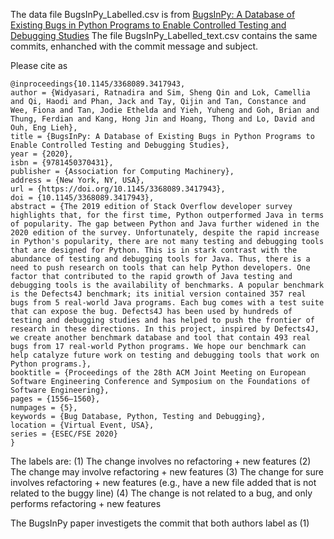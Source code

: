 The data file BugsInPy_Labelled.csv is from [BugsInPy: A Database of Existing Bugs in Python Programs to
Enable Controlled Testing and Debugging Studies](https://dl.acm.org/doi/pdf/10.1145/3368089.3417943)
The file BugsInPy_Labelled_text.csv contains the same commits, enhanched with the commit message and subject.

Please cite as
```
@inproceedings{10.1145/3368089.3417943,
author = {Widyasari, Ratnadira and Sim, Sheng Qin and Lok, Camellia and Qi, Haodi and Phan, Jack and Tay, Qijin and Tan, Constance and Wee, Fiona and Tan, Jodie Ethelda and Yieh, Yuheng and Goh, Brian and Thung, Ferdian and Kang, Hong Jin and Hoang, Thong and Lo, David and Ouh, Eng Lieh},
title = {BugsInPy: A Database of Existing Bugs in Python Programs to Enable Controlled Testing and Debugging Studies},
year = {2020},
isbn = {9781450370431},
publisher = {Association for Computing Machinery},
address = {New York, NY, USA},
url = {https://doi.org/10.1145/3368089.3417943},
doi = {10.1145/3368089.3417943},
abstract = {The 2019 edition of Stack Overflow developer survey highlights that, for the first time, Python outperformed Java in terms of popularity. The gap between Python and Java further widened in the 2020 edition of the survey. Unfortunately, despite the rapid increase in Python's popularity, there are not many testing and debugging tools that are designed for Python. This is in stark contrast with the abundance of testing and debugging tools for Java. Thus, there is a need to push research on tools that can help Python developers. One factor that contributed to the rapid growth of Java testing and debugging tools is the availability of benchmarks. A popular benchmark is the Defects4J benchmark; its initial version contained 357 real bugs from 5 real-world Java programs. Each bug comes with a test suite that can expose the bug. Defects4J has been used by hundreds of testing and debugging studies and has helped to push the frontier of research in these directions. In this project, inspired by Defects4J, we create another benchmark database and tool that contain 493 real bugs from 17 real-world Python programs. We hope our benchmark can help catalyze future work on testing and debugging tools that work on Python programs.},
booktitle = {Proceedings of the 28th ACM Joint Meeting on European Software Engineering Conference and Symposium on the Foundations of Software Engineering},
pages = {1556–1560},
numpages = {5},
keywords = {Bug Database, Python, Testing and Debugging},
location = {Virtual Event, USA},
series = {ESEC/FSE 2020}
}
```

The labels are:
(1) The change involves no refactoring + new features
(2) The change may involve refactoring + new features
(3) The change for sure involves refactoring + new features (e.g., have a new file added that is not related to the buggy line)
(4) The change is not related to a bug, and only performs refactoring + new features

The BugsInPy paper investigets the commit that both authors label as (1)

